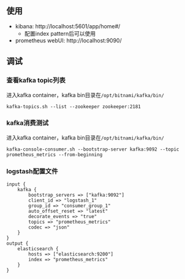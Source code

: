 ## 使用

- kibana: http://localhost:5601/app/home#/
  - 配置index pattern后可以使用
- prometheus webUI: http://localhost:9090/

## 调试

### 查看kafka topic列表

进入kafka container，kafka bin目录在`/opt/bitnami/kafka/bin/`

```
kafka-topics.sh --list --zookeeper zookeeper:2181
```

### kafka消费测试

进入kafka container，kafka bin目录在`/opt/bitnami/kafka/bin/`

```
kafka-console-consumer.sh --bootstrap-server kafka:9092 --topic prometheus_metrics --from-beginning
```

### logstash配置文件

```
input {
    kafka {
        bootstrap_servers => ["kafka:9092"]
        client_id => "logstash_1"
        group_id => "consumer_group_1"
        auto_offset_reset => "latest"
        decorate_events => "true"
        topics => "prometheus_metrics"
        codec => "json"
    }
}
output {
    elasticsearch {
        hosts => ["elasticsearch:9200"]
        index => "prometheus_metrics"
    }
}
```